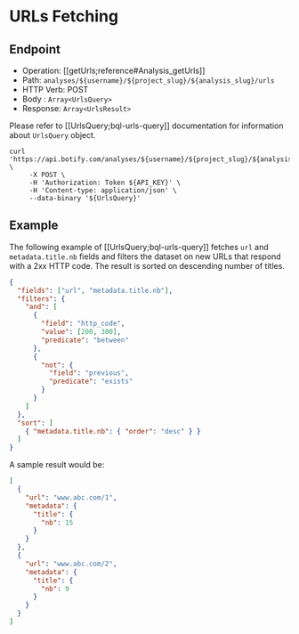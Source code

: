 # URLs Fetching

## Endpoint

- Operation: [[getUrls;reference#Analysis_getUrls]]
- Path: `analyses/${username}/${project_slug}/${analysis_slug}/urls`
- HTTP Verb: POST
- Body : `Array<UrlsQuery>`
- Response: `Array<UrlsResult>`

Please refer to [[UrlsQuery;bql-urls-query]] documentation for information about `UrlsQuery` object.

```SH
curl 'https://api.botify.com/analyses/${username}/${project_slug}/${analysis_slug}/urls' \
     -X POST \
     -H 'Authorization: Token ${API_KEY}' \
     -H 'Content-type: application/json' \
     --data-binary '${UrlsQuery}'
```

## Example

The following example of [[UrlsQuery;bql-urls-query]] fetches `url` and `metadata.title.nb` fields and filters the dataset on new URLs that respond with a 2xx HTTP code. The result is sorted on descending number of titles.

```JSON
{
  "fields": ["url", "metadata.title.nb"],
  "filters": {
    "and": [
      {
        "field": "http_code",
        "value": [200, 300],
        "predicate": "between"
      },
      {
        "not": {
          "field": "previous",
          "predicate": "exists"
        }
      }
    ]
  },
  "sort": [
    { "metadata.title.nb": { "order": "desc" } }
  ]
}
```

A sample result would be:
```JSON
[
  {
    "url": "www.abc.com/1",
    "metadata": {
      "title": {
        "nb": 15
      }
    }
  },
  {
    "url": "www.abc.com/2",
    "metadata": {
      "title": {
        "nb": 9
      }
    }
  }
]
```
